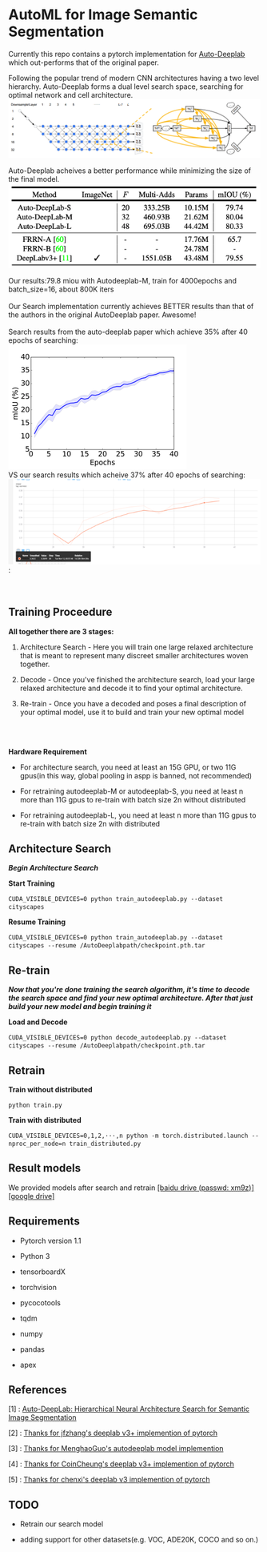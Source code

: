 # AutoML for Image Semantic Segmentation
Currently this repo contains a pytorch implementation for [Auto-Deeplab](https://arxiv.org/abs/1901.02985) which out-performs that of the original paper. 


Following the popular trend of modern CNN architectures having a two level hierarchy. Auto-Deeplab forms a dual level search space, searching for optimal network and cell architecture.
![network and cell level search space](./images/networkandcell.png)




Auto-Deeplab acheives a better performance while minimizing the size of the final model.
![model results](./images/results.png)

Our results:79.8 miou with Autodeeplab-M, train for 4000epochs and batch_size=16, about 800K iters
<br/><br/>
Our Search implementation currently achieves BETTER results than that of the authors in the original AutoDeeplab paper. Awesome!
<br/><br/>
Search results from the auto-deeplab paper which achieve 35% after 40 epochs of searching:    
![paper mIOU](./images/valmIOUpaper.png)  
VS our search results which acheive 37% after 40 epochs of searching:    
![our mIOU](./images/28_40.png):  
<br/><br/>

## Training Proceedure

**All together there are 3 stages:**

1. Architecture Search - Here you will train one large relaxed architecture that is meant to represent many discreet smaller architectures woven together.

2. Decode - Once you've finished the architecture search, load your large relaxed architecture and decode it to find your optimal architecture.

3. Re-train - Once you have a decoded and poses a final description of your optimal model, use it to build and train your new optimal model

<br/><br/>

**Hardware Requirement**

* For architecture search, you need at least an 15G GPU, or two 11G gpus(in this way, global pooling in aspp is banned, not recommended)

* For retraining autodeeplab-M or autodeeplab-S, you need at least n more than 11G gpus to re-train with batch size 2n without distributed

* For retraining autodeeplab-L, you need at least n more than 11G gpus to re-train with batch size 2n with distributed
 
 ## Architecture Search


***Begin Architecture Search***

**Start Training**

```
CUDA_VISIBLE_DEVICES=0 python train_autodeeplab.py --dataset cityscapes
```

**Resume Training**

```
CUDA_VISIBLE_DEVICES=0 python train_autodeeplab.py --dataset cityscapes --resume /AutoDeeplabpath/checkpoint.pth.tar
```

## Re-train

***Now that you're done training the search algorithm, it's time to decode the search space and find your new optimal architecture. 
After that just build your new model and begin training it***


**Load and Decode**
```
CUDA_VISIBLE_DEVICES=0 python decode_autodeeplab.py --dataset cityscapes --resume /AutoDeeplabpath/checkpoint.pth.tar
```

## Retrain

**Train without distributed**
```
python train.py
```

**Train with distributed**
```
CUDA_VISIBLE_DEVICES=0,1,2,···,n python -m torch.distributed.launch --nproc_per_node=n train_distributed.py  
```

## Result models

We provided models after search and retrain [[baidu drive (passwd: xm9z)]](https://pan.baidu.com/s/1gt8wnMhqfNOsEVg0gdaWMw) [[google drive]]()

## Requirements

* Pytorch version 1.1

* Python 3

* tensorboardX

* torchvision

* pycocotools

* tqdm

* numpy

* pandas

* apex

## References
[1] : [Auto-DeepLab: Hierarchical Neural Architecture Search for Semantic Image Segmentation](https://arxiv.org/abs/1901.02985)

[2] : [Thanks for jfzhang's deeplab v3+ implemention of pytorch](https://github.com/jfzhang95/pytorch-deeplab-xception)

[3] : [Thanks for MenghaoGuo's autodeeplab model implemention](https://github.com/MenghaoGuo/AutoDeeplab)

[4] : [Thanks for CoinCheung's deeplab v3+ implemention of pytorch](https://github.com/CoinCheung/DeepLab-v3-plus-cityscapes)

[5] : [Thanks for chenxi's deeplab v3 implemention of pytorch](https://github.com/chenxi116/DeepLabv3.pytorch)

## TODO

* Retrain our search model

* adding support for other datasets(e.g. VOC, ADE20K, COCO and so on.)
